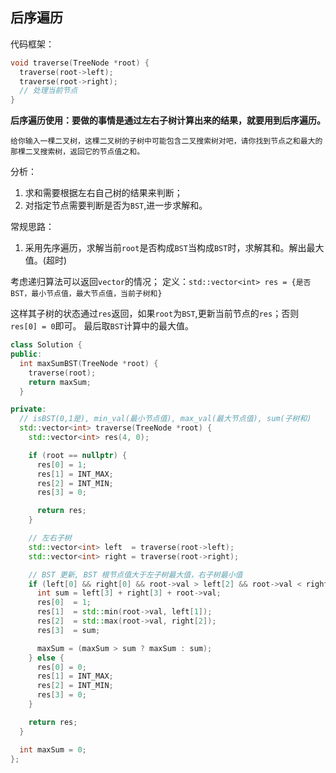 ## 后序遍历
代码框架：
```cpp
void traverse(TreeNode *root) {
  traverse(root->left);
  traverse(root->right);
  // 处理当前节点
}
```
**后序遍历使用：要做的事情是通过左右子树计算出来的结果，就要用到后序遍历。**

```
给你输入一棵二叉树，这棵二叉树的子树中可能包含二叉搜索树对吧，请你找到节点之和最大的那棵二叉搜索树，返回它的节点值之和。
```
分析：
1. 求和需要根据左右自己树的结果来判断；
2. 对指定节点需要判断是否为`BST`,进一步求解和。

常规思路：
  1. 采用先序遍历，求解当前`root`是否构成`BST`当构成`BST`时，求解其和。解出最大值。(超时)

考虑递归算法可以返回`vector`的情况；
定义：`std::vector<int> res = {是否BST，最小节点值，最大节点值，当前子树和}`

这样其子树的状态通过`res`返回，如果`root`为`BST`,更新当前节点的`res`；否则`res[0] = 0`即可。
最后取`BST`计算中的最大值。

```cpp
class Solution {
public:
  int maxSumBST(TreeNode *root) {
    traverse(root);
    return maxSum;
  }

private:
  // isBST(0,1是), min_val(最小节点值), max_val(最大节点值), sum(子树和)
  std::vector<int> traverse(TreeNode *root) {
    std::vector<int> res(4, 0);

    if (root == nullptr) {
      res[0] = 1;
      res[1] = INT_MAX;
      res[2] = INT_MIN;
      res[3] = 0;

      return res;
    }

    // 左右子树
    std::vector<int> left  = traverse(root->left);
    std::vector<int> right = traverse(root->right);

    // BST 更新, BST 根节点值大于左子树最大值，右子树最小值
    if (left[0] && right[0] && root->val > left[2] && root->val < right[1]) {
      int sum = left[3] + right[3] + root->val;
      res[0]  = 1;
      res[1]  = std::min(root->val, left[1]);
      res[2]  = std::max(root->val, right[2]);
      res[3]  = sum;

      maxSum = (maxSum > sum ? maxSum : sum);
    } else {
      res[0] = 0;
      res[1] = INT_MAX;
      res[2] = INT_MIN;
      res[3] = 0;
    }

    return res;
  }

  int maxSum = 0;
};
```

